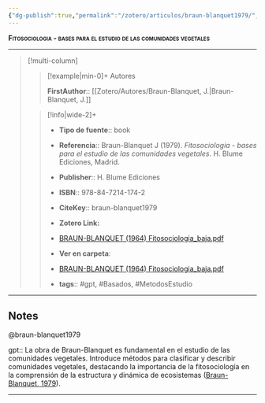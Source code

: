 ```yaml
---
{"dg-publish":true,"permalink":"/zotero/articulos/braun-blanquet1979/","title":"Fitosociologia - bases para el estudio de las comunidades vegetales","tags":["#zotero"]}
---
```



<span style="font-variant:small-caps; font-weight: bold;">Fitosociologia - bases para el estudio de las comunidades vegetales</span>

---


> [!multi-column]
>
>> [!example|min-0]+ Autores
>> 
>> **FirstAuthor**:: [[Zotero/Autores/Braun-Blanquet, J.\|Braun-Blanquet, J.]]  
 >
>
>> [!info|wide-2]+
>>
>> - **Tipo de fuente**:: book
>> - **Referencia**:: Braun-Blanquet J (1979). _Fitosociologia - bases para el estudio de las comunidades vegetales_. H. Blume Ediciones, Madrid. 
>> -  **Publisher**:: H. Blume Ediciones
>> - **ISBN**:: 978-84-7214-174-2
>> - **CiteKey**:: braun-blanquet1979
>> - **Zotero Link:** 
>> - [BRAUN-BLANQUET (1964) Fitosociologia_baja.pdf](zotero://select/library/items/ZXFF53HQ)
>>
>> - **Ver en carpeta**: 
>> - [BRAUN-BLANQUET (1964) Fitosociologia_baja.pdf](file://J:\OneDrive\Articulos\Libros\BRAUN-BLANQUET%20(1964)%20Fitosociologia_baja.pdf)
>> - **tags**:: #gpt, #Basados, #MetodosEstudio



--- 

## Notes

@braun-blanquet1979

gpt:: La obra de Braun-Blanquet es fundamental en el estudio de las comunidades vegetales. Introduce métodos para clasificar y describir comunidades vegetales, destacando la importancia de la fitosociología en la comprensión de la estructura y dinámica de ecosistemas ([Braun-Blanquet, 1979](zotero://select/library/items/39UIN78I)).






---







